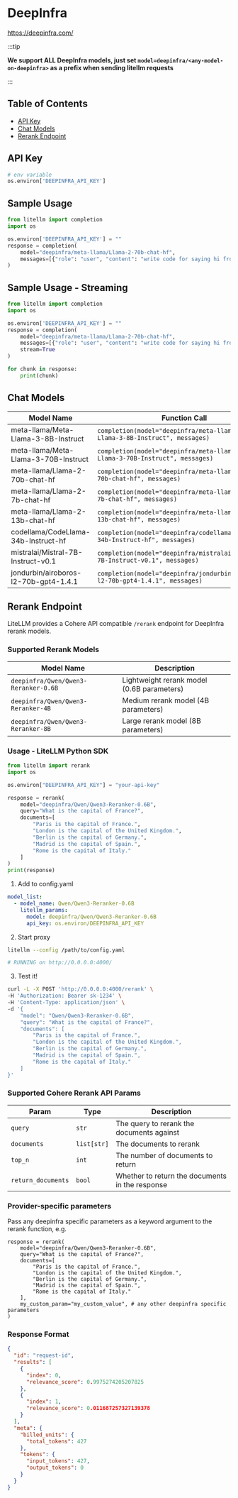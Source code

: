 # DeepInfra
https://deepinfra.com/

:::tip

**We support ALL DeepInfra models, just set `model=deepinfra/<any-model-on-deepinfra>` as a prefix when sending litellm requests**

:::

## Table of Contents

- [API Key](#api-key)
- [Chat Models](#chat-models)
- [Rerank Endpoint](#rerank-endpoint)

## API Key
```python
# env variable
os.environ['DEEPINFRA_API_KEY']
```

## Sample Usage
```python
from litellm import completion
import os

os.environ['DEEPINFRA_API_KEY'] = ""
response = completion(
    model="deepinfra/meta-llama/Llama-2-70b-chat-hf", 
    messages=[{"role": "user", "content": "write code for saying hi from LiteLLM"}]
)
```

## Sample Usage - Streaming
```python
from litellm import completion
import os

os.environ['DEEPINFRA_API_KEY'] = ""
response = completion(
    model="deepinfra/meta-llama/Llama-2-70b-chat-hf", 
    messages=[{"role": "user", "content": "write code for saying hi from LiteLLM"}],
    stream=True
)

for chunk in response:
    print(chunk)
```

## Chat Models
| Model Name       | Function Call                        |
|------------------|--------------------------------------|
| meta-llama/Meta-Llama-3-8B-Instruct  | `completion(model="deepinfra/meta-llama/Meta-Llama-3-8B-Instruct", messages)` | 
| meta-llama/Meta-Llama-3-70B-Instruct  | `completion(model="deepinfra/meta-llama/Meta-Llama-3-70B-Instruct", messages)` | 
| meta-llama/Llama-2-70b-chat-hf  | `completion(model="deepinfra/meta-llama/Llama-2-70b-chat-hf", messages)` | 
| meta-llama/Llama-2-7b-chat-hf  | `completion(model="deepinfra/meta-llama/Llama-2-7b-chat-hf", messages)` | 
| meta-llama/Llama-2-13b-chat-hf | `completion(model="deepinfra/meta-llama/Llama-2-13b-chat-hf", messages)` | 
| codellama/CodeLlama-34b-Instruct-hf | `completion(model="deepinfra/codellama/CodeLlama-34b-Instruct-hf", messages)` |
| mistralai/Mistral-7B-Instruct-v0.1 | `completion(model="deepinfra/mistralai/Mistral-7B-Instruct-v0.1", messages)` | 
| jondurbin/airoboros-l2-70b-gpt4-1.4.1 | `completion(model="deepinfra/jondurbin/airoboros-l2-70b-gpt4-1.4.1", messages)` |

## Rerank Endpoint

LiteLLM provides a Cohere API compatible `/rerank` endpoint for DeepInfra rerank models.

### Supported Rerank Models

| Model Name | Description |
|------------|-------------|
| `deepinfra/Qwen/Qwen3-Reranker-0.6B` | Lightweight rerank model (0.6B parameters) |
| `deepinfra/Qwen/Qwen3-Reranker-4B` | Medium rerank model (4B parameters) |
| `deepinfra/Qwen/Qwen3-Reranker-8B` | Large rerank model (8B parameters) |

### Usage - LiteLLM Python SDK

<Tabs>
<TabItem value="sdk" label="SDK">

```python
from litellm import rerank
import os

os.environ["DEEPINFRA_API_KEY"] = "your-api-key"

response = rerank(
    model="deepinfra/Qwen/Qwen3-Reranker-0.6B",
    query="What is the capital of France?",
    documents=[
        "Paris is the capital of France.",
        "London is the capital of the United Kingdom.",
        "Berlin is the capital of Germany.",
        "Madrid is the capital of Spain.",
        "Rome is the capital of Italy."
    ]
)
print(response)
```

</TabItem>
<TabItem value="proxy" label="PROXY">

1. Add to config.yaml
```yaml
model_list:
  - model_name: Qwen/Qwen3-Reranker-0.6B
    litellm_params:
      model: deepinfra/Qwen/Qwen3-Reranker-0.6B
      api_key: os.environ/DEEPINFRA_API_KEY
```

2. Start proxy 

```bash
litellm --config /path/to/config.yaml

# RUNNING on http://0.0.0.0:4000/
```

3. Test it! 

```bash 
curl -L -X POST 'http://0.0.0.0:4000/rerank' \
-H 'Authorization: Bearer sk-1234' \
-H 'Content-Type: application/json' \
-d '{
    "model": "Qwen/Qwen3-Reranker-0.6B",
    "query": "What is the capital of France?",
    "documents": [
        "Paris is the capital of France.",
        "London is the capital of the United Kingdom.",
        "Berlin is the capital of Germany.",
        "Madrid is the capital of Spain.",
        "Rome is the capital of Italy."
    ]
}'
```

</TabItem>
</Tabs>

### Supported Cohere Rerank API Params

| Param              | Type        | Description                                     |
| ------------------ | ----------- | ----------------------------------------------- |
| `query`            | `str`       | The query to rerank the documents against       |
| `documents`        | `list[str]` | The documents to rerank                         |
| `top_n`            | `int`       | The number of documents to return               |
| `return_documents` | `bool`      | Whether to return the documents in the response |

### Provider-specific parameters
Pass any deepinfra specific parameters as a keyword argument to the rerank function, e.g.

```
response = rerank(
    model="deepinfra/Qwen/Qwen3-Reranker-0.6B",
    query="What is the capital of France?",
    documents=[
        "Paris is the capital of France.",
        "London is the capital of the United Kingdom.",
        "Berlin is the capital of Germany.",
        "Madrid is the capital of Spain.",
        "Rome is the capital of Italy."
    ],
    my_custom_param="my_custom_value", # any other deepinfra specific parameters
)
```

### Response Format

```json
{
  "id": "request-id",
  "results": [
    {
      "index": 0,
      "relevance_score": 0.9975274205207825
    },
    {
      "index": 1,
      "relevance_score": 0.011687257327139378
    }
  ],
  "meta": {
    "billed_units": {
      "total_tokens": 427
    },
    "tokens": {
      "input_tokens": 427,
      "output_tokens": 0
    }
  }
}
```
